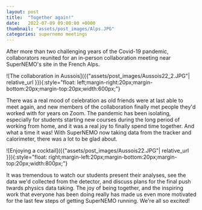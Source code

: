 ```yaml
---
layout: post
title:  "Together again!"
date:   2022-07-09 09:00:00 +0000
thumbnail: "assets/post_images/Alps.JPG"
categories: supernemo meetings
---
```


After more than two challenging years of the Covid-19 pandemic, collaborators reunited for an in-person collaboration meeting near SuperNEMO's site in the French Alps. 

![The collaboration in Aussois]({{"assets/post_images/Aussois22_2.JPG"| relative_url }}){:style="float: left;margin-right:20px;margin-bottom:20px;margin-top:20px;width:600px;"}

There was a real mood of celebration as old friends were at last able to meet again, and new members of the collaboration finally met people they'd worked with for years on Zoom. The pandemic has been isolating, especially for students starting new courses during the long period of working from home, and it was a real joy to finally spend time together. And what a time it was! With SuperNEMO now taking data from the tracker and calorimeter, there was a lot to be glad about.

![Enjoying a cocktail]({{"assets/post_images/Aussois22.JPG"| relative_url }}){:style="float: right;margin-left:20px;margin-bottom:20px;margin-top:20px;width:800px;"}

It was tremendous to watch our students present their analyses, see the data we'd collected from the detector, and discuss plans for the final push twards physics data taking. The joy of being together, and the inspiring work that everyone has been doing really has made us even more motivated for the last few steps of getting SuperNEMO running. We're all so excited!

